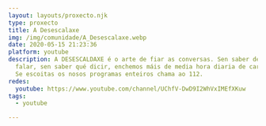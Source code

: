 ```yaml
---
layout: layouts/proxecto.njk
type: proxecto
title: A Desescalaxe
img: /img/comunidade/A_Desescalaxe.webp
date: 2020-05-15 21:23:36
platform: youtube
description: A DESESCALDAXE é o arte de fiar as conversas. Sen saber de que
  falar, sen saber qué dicir, enchemos máis de media hora diaria de caralladas.
  Se escoitas os nosos programas enteiros chama ao 112.
redes:
  youtube: https://www.youtube.com/channel/UChfV-DwD9I2WhVxIMEfXKuw
tags:
  - youtube

---
```

